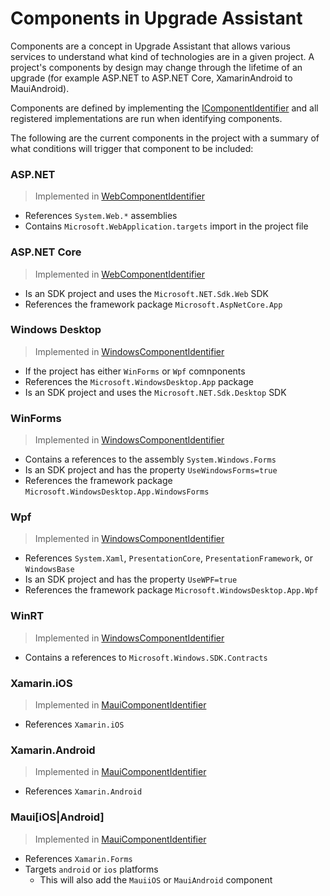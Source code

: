 # Components in Upgrade Assistant

Components are a concept in Upgrade Assistant that allows various services to understand what kind of technologies are in a given project. A project's components by design may change through the lifetime of an upgrade (for example ASP.NET to ASP.NET Core, XamarinAndroid to MauiAndroid).

Components are defined by implementing the [IComponentIdentifier](../src/common/Microsoft.DotNet.UpgradeAssistant.Abstractions/IComponentIdentifier.cs) and all registered implementations are run when identifying components.

The following are the current components in the project with a summary of what conditions will trigger that component to be included:

### ASP.NET

> Implemented in [WebComponentIdentifier](../src/extensions/web/Microsoft.DotNet.UpgradeAssistant.Extensions.Web/AspNetComponentIdentifier.cs)

- References `System.Web.*` assemblies
- Contains `Microsoft.WebApplication.targets` import in the project file

### ASP.NET Core

> Implemented in [WebComponentIdentifier](../src/extensions/web/Microsoft.DotNet.UpgradeAssistant.Extensions.Web/WebComponentIdentifier.cs)

- Is an SDK project and uses the `Microsoft.NET.Sdk.Web` SDK
- References the framework package `Microsoft.AspNetCore.App`

### Windows Desktop

> Implemented in [WindowsComponentIdentifier](../src/extensions/windows/Microsoft.DotNet.UpgradeAssistant.Extensions.Windows/WindowsComponentIdentifier.cs)

- If the project has either `WinForms` or `Wpf` comnponents
- References the `Microsoft.WindowsDesktop.App` package
- Is an SDK project and uses the `Microsoft.NET.Sdk.Desktop` SDK

### WinForms

> Implemented in [WindowsComponentIdentifier](../src/extensions/windows/Microsoft.DotNet.UpgradeAssistant.Extensions.Windows/WindowsComponentIdentifier.cs)

- Contains a references to the assembly `System.Windows.Forms`
- Is an SDK project and has the property `UseWindowsForms=true`
- References the framework package `Microsoft.WindowsDesktop.App.WindowsForms`

### Wpf

> Implemented in [WindowsComponentIdentifier](../src/extensions/windows/Microsoft.DotNet.UpgradeAssistant.Extensions.Windows/WindowsComponentIdentifier.cs)

- References `System.Xaml`, `PresentationCore`, `PresentationFramework`, or `WindowsBase`
- Is an SDK project and has the property `UseWPF=true`
- References the framework package `Microsoft.WindowsDesktop.App.Wpf`

### WinRT

> Implemented in [WindowsComponentIdentifier](../src/extensions/windows/Microsoft.DotNet.UpgradeAssistant.Extensions.Windows/WindowsComponentIdentifier.cs)

- Contains a references to `Microsoft.Windows.SDK.Contracts`

### Xamarin.iOS

> Implemented in [MauiComponentIdentifier](../src/extensions/maui/Microsoft.DotNet.UpgradeAssistant.Extensions.Maui/MauiComponentIdentifier.cs)

- References `Xamarin.iOS`

### Xamarin.Android

> Implemented in [MauiComponentIdentifier](../src/extensions/maui/Microsoft.DotNet.UpgradeAssistant.Extensions.Maui/MauiComponentIdentifier.cs)

- References `Xamarin.Android`

### Maui[iOS|Android]

> Implemented in [MauiComponentIdentifier](../src/extensions/maui/Microsoft.DotNet.UpgradeAssistant.Extensions.Maui/MauiComponentIdentifier.cs)

- References `Xamarin.Forms`
- Targets `android` or `ios` platforms
  - This will also add the `MauiiOS` or `MauiAndroid` component
